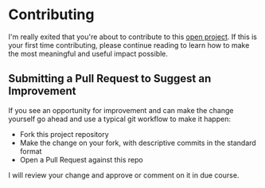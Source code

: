 # Contributing

I'm really exited that you're about to contribute to this [open project](LICENSE.md). If this is your first time contributing, please continue reading to learn how to make the most meaningful and useful impact possible.

## Submitting a Pull Request to Suggest an Improvement

If you see an opportunity for improvement and can make the change yourself go
ahead and use a typical git workflow to make it happen:

* Fork this project repository
* Make the change on your fork, with descriptive commits in the standard format
* Open a Pull Request against this repo

I will review your change and approve or comment on it in due
course.
